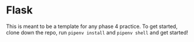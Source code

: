 # Flask

This is meant to be a template for any phase 4 practice. To get started, clone down the repo, run `pipenv install` and `pipenv shell` and get started!